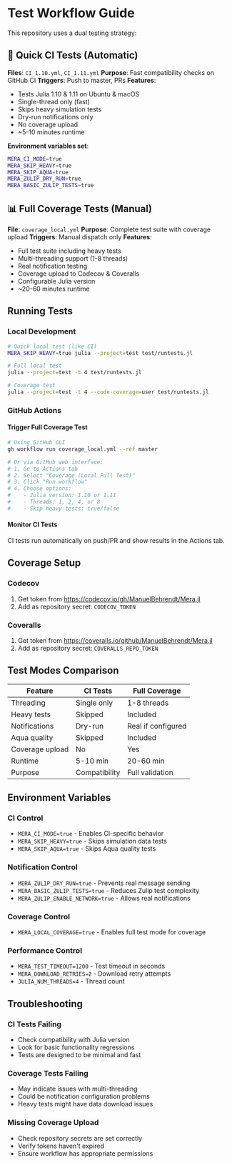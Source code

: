 # Test Workflow Guide

This repository uses a dual testing strategy:

## 🚀 Quick CI Tests (Automatic)
**Files**: `CI_1.10.yml`, `CI_1.11.yml`
**Purpose**: Fast compatibility checks on GitHub CI
**Triggers**: Push to master, PRs
**Features**:
- Tests Julia 1.10 & 1.11 on Ubuntu & macOS
- Single-thread only (fast)
- Skips heavy simulation tests
- Dry-run notifications only
- No coverage upload
- ~5-10 minutes runtime

**Environment variables set**:
```bash
MERA_CI_MODE=true
MERA_SKIP_HEAVY=true
MERA_SKIP_AQUA=true
MERA_ZULIP_DRY_RUN=true
MERA_BASIC_ZULIP_TESTS=true
```

## 📊 Full Coverage Tests (Manual)
**File**: `coverage_local.yml`
**Purpose**: Complete test suite with coverage upload
**Triggers**: Manual dispatch only
**Features**:
- Full test suite including heavy tests
- Multi-threading support (1-8 threads)
- Real notification testing
- Coverage upload to Codecov & Coveralls
- Configurable Julia version
- ~20-60 minutes runtime

## Running Tests

### Local Development
```bash
# Quick local test (like CI)
MERA_SKIP_HEAVY=true julia --project=test test/runtests.jl

# Full local test 
julia --project=test -t 4 test/runtests.jl

# Coverage test
julia --project=test -t 4 --code-coverage=user test/runtests.jl
```

### GitHub Actions

#### Trigger Full Coverage Test
```bash
# Using GitHub CLI
gh workflow run coverage_local.yml --ref master

# Or via GitHub web interface:
# 1. Go to Actions tab
# 2. Select "Coverage (Local Full Test)"
# 3. Click "Run workflow"
# 4. Choose options:
#    - Julia version: 1.10 or 1.11
#    - Threads: 1, 2, 4, or 8
#    - Skip heavy tests: true/false
```

#### Monitor CI Tests
CI tests run automatically on push/PR and show results in the Actions tab.

## Coverage Setup

### Codecov
1. Get token from https://codecov.io/gh/ManuelBehrendt/Mera.jl
2. Add as repository secret: `CODECOV_TOKEN`

### Coveralls  
1. Get token from https://coveralls.io/github/ManuelBehrendt/Mera.jl
2. Add as repository secret: `COVERALLS_REPO_TOKEN`

## Test Modes Comparison

| Feature | CI Tests | Full Coverage |
|---------|----------|---------------|
| Threading | Single only | 1-8 threads |
| Heavy tests | Skipped | Included |
| Notifications | Dry-run | Real if configured |
| Aqua quality | Skipped | Included |
| Coverage upload | No | Yes |
| Runtime | 5-10 min | 20-60 min |
| Purpose | Compatibility | Full validation |

## Environment Variables

### CI Control
- `MERA_CI_MODE=true` - Enables CI-specific behavior
- `MERA_SKIP_HEAVY=true` - Skips simulation data tests
- `MERA_SKIP_AQUA=true` - Skips Aqua quality tests

### Notification Control  
- `MERA_ZULIP_DRY_RUN=true` - Prevents real message sending
- `MERA_BASIC_ZULIP_TESTS=true` - Reduces Zulip test complexity
- `MERA_ZULIP_ENABLE_NETWORK=true` - Allows real notifications

### Coverage Control
- `MERA_LOCAL_COVERAGE=true` - Enables full test mode for coverage

### Performance Control
- `MERA_TEST_TIMEOUT=1200` - Test timeout in seconds
- `MERA_DOWNLOAD_RETRIES=2` - Download retry attempts
- `JULIA_NUM_THREADS=4` - Thread count

## Troubleshooting

### CI Tests Failing
- Check compatibility with Julia version
- Look for basic functionality regressions
- Tests are designed to be minimal and fast

### Coverage Tests Failing  
- May indicate issues with multi-threading
- Could be notification configuration problems
- Heavy tests might have data download issues

### Missing Coverage Upload
- Check repository secrets are set correctly
- Verify tokens haven't expired
- Ensure workflow has appropriate permissions
